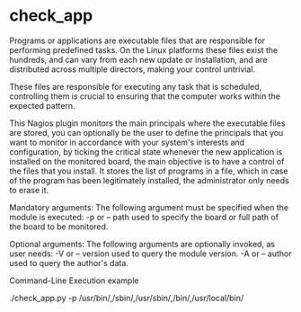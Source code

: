 # check_app
Programs or applications are executable files that are responsible for performing predefined tasks. On the Linux platforms these files exist the hundreds, and can vary from each new update or installation, and are distributed across multiple directors, making your control untrivial.

These files are responsible for executing any task that is scheduled, controlling them is crucial to ensuring that the computer works within the expected pattern.

This Nagios plugin monitors the main principals where the executable files are stored, you can optionally be the user to define the principals that you want to monitor in accordance with your system's interests and configuration, by ticking the critical state whenever the new application is installed on the monitored board, the main objective is to have a control of the files that you install. It stores the list of programs in a file, which in case of the program has been legitimately installed, the administrator only needs to erase it.

Mandatory arguments: The following argument must be specified when the module is executed:
-p or – path used to specify the board or full path of the board to be monitored.

Optional arguments: The following arguments are optionally invoked, as user needs:
-V or – version used to query the module version.
-A or – author used to query the author's data.

Command-Line Execution example

./check_app.py -p /usr/bin/,/sbin/,/usr/sbin/,/bin/,/usr/local/bin/

